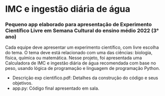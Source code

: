 # IMC e ingestão diária de água
### Pequeno app elaborado para apresentação de Experimento Científico Livre em Semana Cultural do ensino médio 2022 (3° ano)
Cada equipe deve apresentar um experimento científico, com livre escolha do tema. O tema deve está relacionado com uma das ciências: biologia, física, química ou matemática.
Nesse projeto, foi apresentada uma Calculadora de IMC e ingestão diária de água recomendada com base no peso, usando lógica de programação e linguagem de programação Python.
* Descrição exp cientifico.pdf: Detalhes da construção do código e seus objetivos.
* app.py: Código final apresentado em sala.
